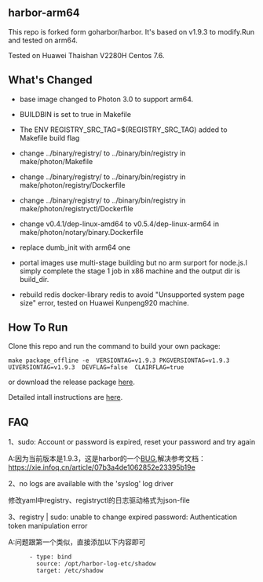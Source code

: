 ## harbor-arm64

This repo is forked form goharbor/harbor. It's based on v1.9.3 to modify.Run and tested on arm64.

Tested on Huawei Thaishan V2280H Centos 7.6.

## What's Changed

* base image changed to Photon 3.0 to support arm64.

* BUILDBIN is set to true in Makefile

* The ENV REGISTRY_SRC_TAG=$(REGISTRY_SRC_TAG) added to Makefile build flag

* change ../binary/registry/ to ../binary/bin/registry in make/photon/Makefile

* change ../binary/registry/ to ../binary/bin/registry in make/photon/registry/Dockerfile

* change ../binary/registry/ to ../binary/bin/registry in make/photon/registryctl/Dockerfile

* change v0.4.1/dep-linux-amd64 to v0.5.4/dep-linux-arm64 in make/photon/notary/binary.Dockerfile

* replace dumb_init with arm64 one

* portal images use multi-stage building but no arm surport for node.js.I simply complete the stage 1 job in x86 machine and the output dir is build_dir.

* rebuild redis docker-library redis to avoid "Unsupported system page size" error, tested on Huawei Kunpeng920 machine.

## How To Run 

Clone this repo and run the command to build your own package:

`make package_offline -e  VERSIONTAG=v1.9.3 PKGVERSIONTAG=v1.9.3 UIVERSIONTAG=v1.9.3  DEVFLAG=false  CLAIRFLAG=true`

or download the release package [here](https://github.com/hzliangbin/harbor-arm64/releases/tag/v1.9.3).

Detailed intall instructions are [here](https://github.com/hzliangbin/harbor-arm64/blob/master/docs/installation_guide.md). 
## FAQ
1、sudo: Account or password is expired, reset your password and try again

A:因为当前版本是1.9.3，这是harbor的一个[BUG](https://github.com/goharbor/harbor/issues/11633),解决参考文档：https://xie.infoq.cn/article/07b3a4de1062852e23395b19e

2、no logs are available with the 'syslog' log driver

修改yaml中registry、registryctl的日志驱动格式为json-file

3、registry       | sudo: unable to change expired password: Authentication token manipulation error

A:问题跟第一个类似，直接添加以下内容即可
```
      - type: bind
        source: /opt/harbor-log-etc/shadow
        target: /etc/shadow
```

